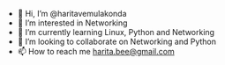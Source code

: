 - 👋 Hi, I’m @haritavemulakonda
- 👀 I’m interested in Networking
- 🌱 I’m currently learning Linux, Python and Networking
- 💞️ I’m looking to collaborate on Networking and Python
- 📫 How to reach me harita.bee@gmail.com

<!---
haritavemulakonda/haritavemulakonda is a ✨ special ✨ repository because its `README.md` (this file) appears on your GitHub profile.
You can click the Preview link to take a look at your changes.
--->
